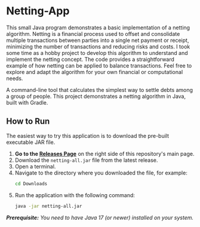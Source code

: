 # Netting-App

This small Java program demonstrates a basic implementation of a netting algorithm. Netting is a financial process used to offset and consolidate multiple transactions between parties into a single net payment or receipt, minimizing the number of transactions and reducing risks and costs.
I took some time as a hobby project to develop this algorithm to understand and implement the netting concept. The code provides a straightforward example of how netting can be applied to balance transactions. Feel free to explore and adapt the algorithm for your own financial or computational needs.

A command-line tool that calculates the simplest way to settle debts among a group of people. This project demonstrates a netting algorithm in Java, built with Gradle.

## How to Run

The easiest way to try this application is to download the pre-built executable JAR file.

1.  **Go to the [Releases Page](https://github.com/Jusifo/Netting-App/releases)** on the right side of this repository's main page.
2.  Download the `netting-all.jar` file from the latest release.
3.  Open a terminal.
4.  Navigate to the directory where you downloaded the file, for example:
    ```bash
    cd Downloads
    ```
5.  Run the application with the following command:
    ```bash
    java -jar netting-all.jar
    ```

_**Prerequisite:** You need to have Java 17 (or newer) installed on your system._
